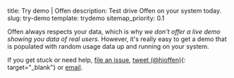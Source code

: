 title: Try demo | Offen
description: Test drive Offen on your system today.
slug: try-demo
template: trydemo
sitemap_priority: 0.1

Offen always respects your data, which is why *we don't offer a live demo showing you data of real users.* However, it's really easy to get a demo that is populated with random usage data up and running on your system.

If you get stuck or need help, [file an issue][gh-issues], [tweet (@hioffen)][twitter]{: target="_blank"} or [email][email].

[gh-issues]: https://github.com/offen/offen/issues
[twitter]: https://twitter.com/hioffen
[email]: mailto:hioffen@posteo.de
